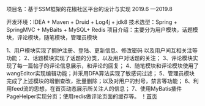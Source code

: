 项目名：基于SSM框架的花椒社区平台的设计与实现   			2019.6 —2019.8 

开发环境：IDEA + Maven + Druid + Log4j + jdk8
技术选型：Spring + SpringMVC + MyBaits + MySQL+ Redis
项目介绍：主要分为用户模块，话题模块，评论模块，随笔模块，管理员模块

1、用户模块实现了拥护注册、登陆、更新信息、修改密码 以及用户间互相关注等功能；
2、话题模块实现了话题的分类，以及用户对话题的关注；
3、评论模块实现了每一篇帖子的评论信息展示，和评论的回复；
4、随笔模块和评论模块使用了wangEditor实现编辑功能；并采用DFA算法实现了敏感词过滤；
5、管理员模块完成了上述模块的增删查改，批量删除；以及对用户的封号，禁言等功能；
6、利用feed流的思想，在首页动态展示所关注人的信息；
7、使用MyBatis插件PageHelper实现分页；使用redis做评论页面的缓存等。
！[首页](https://github.com/Rong0912/SSM.wiki.git/0511d11..954e17f )
